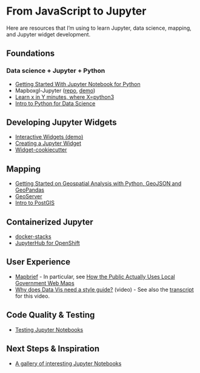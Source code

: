 # From JavaScript to Jupyter
Here are resources that I’m using to learn Jupyter, data science, mapping, and Jupyter widget development.

## Foundations
### Data science + Jupyter + Python
- [Getting Started With Jupyter Notebook for Python](https://medium.com/codingthesmartway-com-blog/getting-started-with-jupyter-notebook-for-python-4e7082bd5d46)
- Mapboxgl-Jupyter ([repo](https://github.com/mapbox/mapboxgl-jupyter), [demo](https://www.mapbox.com/labs/jupyter/))
- [Learn x in Y minutes, where X=python3](https://learnxinyminutes.com/docs/python3/)
- [Intro to Python for Data Science](https://www.datacamp.com/courses/intro-to-python-for-data-science)

## Developing Jupyter Widgets
- [Interactive Widgets (demo)](http://jupyter.org/widgets)
- [Creating a Jupyter Widget](http://kazuar.github.io/jupyter-widget-tutorial/)
- [Widget-cookiecutter](https://github.com/jupyter-widgets/widget-cookiecutter)

## Mapping
- [Getting Started on Geospatial Analysis with Python, GeoJSON and GeoPandas](https://www.twilio.com/blog/2017/08/geospatial-analysis-python-geojson-geopandas.html)
- [GeoServer](http://geoserver.org/)
- [Intro to PostGIS](http://workshops.boundlessgeo.com/postgis-intro/)

## Containerized Jupyter
- [docker-stacks](https://github.com/jupyter/docker-stacks)
- [JupyterHub for OpenShift](https://github.com/jupyter-on-openshift/jupyterhub-quickstart)

## User Experience
- [Mapbrief](http://mapbrief.com/) - In particular, see [How the Public Actually Uses Local Government Web Maps](http://mapbrief.com/2012/08/01/how-the-public-actually-uses-local-government-web-maps-metrics-from-denver/)
- [Why does Data Vis need a style guide?](https://youtu.be/0rQ0NP8JPHQ) (video) - See also the [transcript](http://www.openvisconf.com/files/transcripts/OpenVis_Amy_Cesal.txt) for this video.

## Code Quality & Testing
- [Testing Jupyter Notebooks](https://blog.thedataincubator.com/2016/06/testing-jupyter-notebooks/)

## Next Steps & Inspiration
- [A gallery of interesting Jupyter Notebooks](https://github.com/jupyter/jupyter/wiki/A-gallery-of-interesting-Jupyter-Notebooks)
